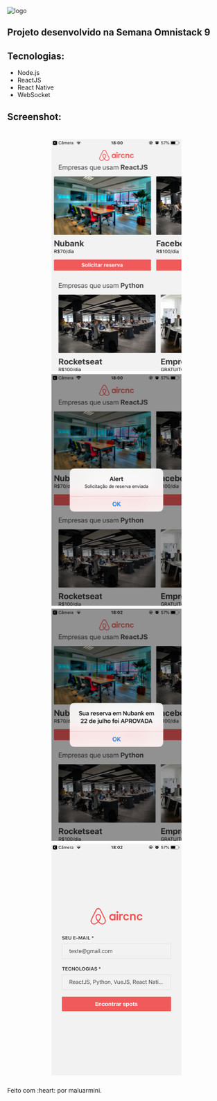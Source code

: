 
![logo](https://user-images.githubusercontent.com/56095289/87885878-0ff06180-c9ef-11ea-95d0-9376f93c08ae.png)


## Projeto desenvolvido na Semana Omnistack 9

## Tecnologias:
- Node.js
- ReactJS
- React Native 
- WebSocket

## Screenshot:
<h1 align="center">
<img src="/Screenshots AirCnC/IMG_4549.PNG" width="300">
<img src="/Screenshots AirCnC/IMG_4550.PNG" width="300">
<img src="/Screenshots AirCnC/IMG_4551.PNG" width="300">
<img src="/Screenshots AirCnC/IMG_4552.PNG" width="300">

<br>
</h1>
Feito com :heart: por maluarmini.
